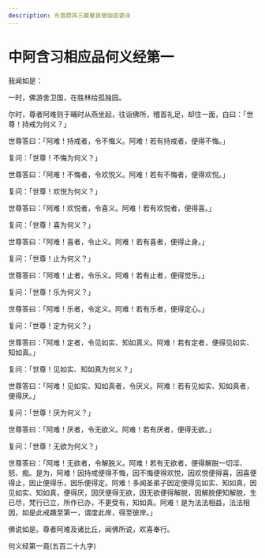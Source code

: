```yaml
---
description: 东晋罽宾三藏瞿昙僧伽提婆译
---
```


# 中阿含习相应品何义经第一

我闻如是：

一时，佛游舍卫国，在胜林给孤独园。

尔时，尊者阿难则于晡时从燕坐起，往诣佛所，稽首礼足，却住一面，白曰：「世尊！持戒为何义？」

世尊答曰：「阿难！持戒者，令不悔义。阿难！若有持戒者，便得不悔。」

复问：「世尊！不悔为何义？」

世尊答曰：「阿难！不悔者，令欢悦义。阿难！若有不悔者，便得欢悦。」

复问：「世尊！欢悦为何义？」

世尊答曰：「阿难！欢悦者，令喜义。阿难！若有欢悦者，便得喜。」

复问：「世尊！喜为何义？」

世尊答曰：「阿难！喜者，令止义。阿难！若有喜者，便得止身。」

复问：「世尊！止为何义？」

世尊答曰：「阿难！止者，令乐义。阿难！若有止者，便得觉乐。」

复问：「世尊！乐为何义？」

世尊答曰：「阿难！乐者，令定义。阿难！若有乐者，便得定心。」

复问：「世尊！定为何义？」

世尊答曰：「阿难！定者，令见如实、知如真义。阿难！若有定者，便得见如实、知如真。」

复问：「世尊！见如实、知如真为何义？」

世尊答曰：「阿难！见如实、知如真者，令厌义。阿难！若有见如实、知如真者，便得厌。」

复问：「世尊！厌为何义？」

世尊答曰：「阿难！厌者，令无欲义。阿难！若有厌者，便得无欲。」

复问：「世尊！无欲为何义？」

世尊答曰：「阿难！无欲者，令解脱义。阿难！若有无欲者，便得解脱一切淫、怒、痴。是为，阿难！因持戒便得不悔，因不悔便得欢悦，因欢悦便得喜，因喜便得止，因止便得乐，因乐便得定。阿难！多闻圣弟子因定便得见如实、知如真，因见如实、知如真，便得厌，因厌便得无欲，因无欲便得解脱，因解脱便知解脱，生已尽，梵行已立，所作已办，不更受有，知如真。阿难！是为法法相益，法法相因，如是此戒趣至第一，谓度此岸，得至彼岸。」

佛说如是。尊者阿难及诸比丘，闻佛所说，欢喜奉行。

何义经第一竟(五百二十九字)
